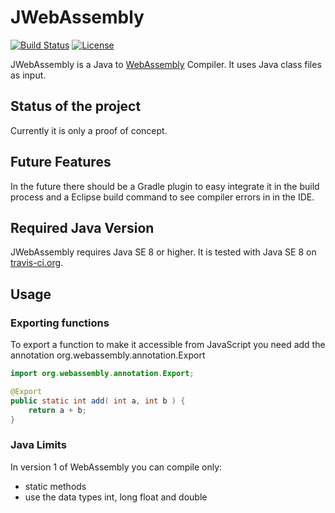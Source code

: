 JWebAssembly
======

[![Build Status](https://travis-ci.org/i-net-software/JWebAssembly.svg)](https://travis-ci.org/i-net-software/JWebAssembly)
[![License](https://img.shields.io/github/license/i-net-software/jwebassembly.svg)](https://github.com/i-net-software/jwebassembly/blob/master/LICENSE.txt)

JWebAssembly is a Java to [WebAssembly](http://webassembly.org/) Compiler. It uses Java class files as input.

Status of the project
----
Currently it is only a proof of concept.

Future Features
----
In the future there should be a Gradle plugin to easy integrate it in the build process and a Eclipse build command to see compiler errors in in the IDE. 

Required Java Version
----
JWebAssembly requires Java SE 8 or higher. It is tested with Java SE 8 on [travis-ci.org](https://travis-ci.org/i-net-software/jwebassembly).

## Usage

### Exporting functions
To export a function to make it accessible from JavaScript you need add the annotation org.webassembly.annotation.Export

```java
import org.webassembly.annotation.Export;

@Export
public static int add( int a, int b ) {
    return a + b;
}
```

### Java Limits
In version 1 of WebAssembly you can compile only:
* static methods
* use the data types int, long float and double
